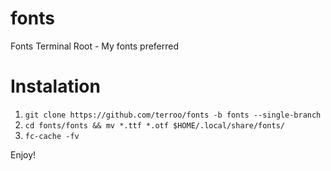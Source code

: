 # fonts
Fonts Terminal Root - My fonts preferred

# Instalation

1. `git clone https://github.com/terroo/fonts -b fonts --single-branch`
1. `cd fonts/fonts && mv *.ttf *.otf $HOME/.local/share/fonts/`
1. `fc-cache -fv`

Enjoy!
